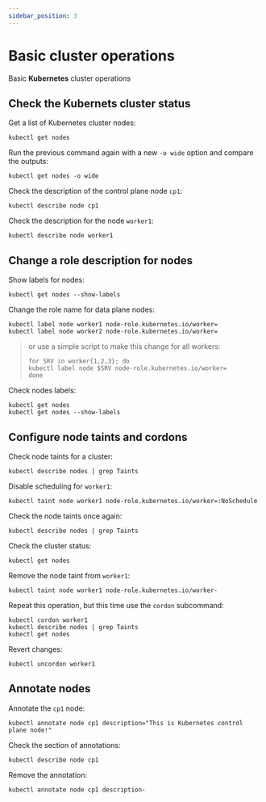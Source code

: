 ```yaml
---
sidebar_position: 3
---
```


# Basic cluster operations

Basic **Kubernetes** cluster operations

## Check the **Kubernets** cluster status

Get a list of Kubernetes cluster nodes:

```shell
kubectl get nodes
```

Run the previous command again with a new `-o wide` option and compare the outputs:

```shell
kubectl get nodes -o wide
```

Check the description of the control plane node `cp1`:

```shell
kubectl describe node cp1
```

Check the description for the node `worker1`:

```shell
kubectl describe node worker1
```

## Change a role description for nodes

Show labels for nodes:

```shell
kubectl get nodes --show-labels
```

Change the role name for data plane nodes:

```shell
kubectl label node worker1 node-role.kubernetes.io/worker=
kubectl label node worker2 node-role.kubernetes.io/worker=
```

> or use a simple script to make this change for all workers:
>
>```shell
>for SRV in worker{1,2,3}; do
>kubectl label node $SRV node-role.kubernetes.io/worker=
>done
>```

Check nodes labels:

```shell
kubectl get nodes
kubectl get nodes --show-labels
```

## Configure node taints and cordons

Check node taints for a cluster:

```shell
kubectl describe nodes | grep Taints
```

Disable scheduling for `worker1`:

```shell
kubectl taint node worker1 node-role.kubernetes.io/worker=:NoSchedule
```

Check the node taints once again:
 
```shell
kubectl describe nodes | grep Taints
```

Check the cluster status:

```shell
kubectl get nodes
```

Remove the node taint from `worker1`:

```shell
kubectl taint node worker1 node-role.kubernetes.io/worker-
```

Repeat this operation, but this time use the `cordon` subcommand:

```shell
kubectl cordon worker1
kubectl describe nodes | grep Taints
kubectl get nodes
```

Revert changes:

```shell
kubectl uncordon worker1
```

## Annotate nodes 

Annotate the `cp1` node:

```shell
kubectl annotate node cp1 description="This is Kubernetes control plane node!"
``` 

Check the section of annotations:

```shell
kubectl describe node cp1
```

Remove the annotation:

```shell
kubectl annotate node cp1 description-
```